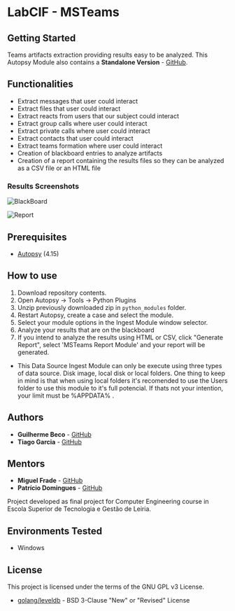 # LabCIF - MSTeams

## Getting Started

Teams artifacts extraction providing results easy to be analyzed. This Autopsy Module also contains a **Standalone Version** - [GitHub](https://github.com/GuilhermeBeco/ProjetoEI).
## Functionalities

* Extract messages that user could interact
* Extract files that user could interact
* Extract reacts from users that our subject could interact
* Extract group calls where user could interact
* Extract private calls where user could interact
* Extract contacts that user could interact
* Extract teams formation where user could interact
* Creation of blackboard entries to analyze artifacts
* Creation of a report containing the results files so they can be analyzed as a CSV file or an HTML file

### Results Screenshots

![BlackBoard](https://imgur.com/5r0yMOY)

![Report](https://imgur.com/rR7IUtJ)

## Prerequisites

* [Autopsy](https://www.autopsy.com/download/) (4.15)

## How to use
1. Download repository contents.
2. Open Autopsy -> Tools -> Python Plugins
3. Unzip previously downloaded zip in `python_modules` folder.
4. Restart Autopsy, create a case and select the module.
5. Select your module options in the Ingest Module window selector.
6. Analyze your results that are on the blackboard
6. If you intend to analyze the results using HTML or CSV, click "Generate Report", select 'MSTeams Report Module' and your report will be generated.

* This Data Source Ingest Module can only be execute using three types of data source. Disk image, local disk or local folders. One thing to keep in mind is that when using local folders it's recomended to use the Users folder to use this module to it's full potencial. If thats not your intention, your limit must be %APPDATA% .


## Authors

* **Guilherme Beco** - [GitHub](https://github.com/GuilhermeBeco)
* **Tiago Garcia** - [GitHub](https://github.com/tiagohgarcia)

## Mentors

* **Miguel Frade** - [GitHub](https://github.com/mfrade)
* **Patrício Domingues** - [GitHub](https://github.com/PatricioDomingues)

Project developed as final project for Computer Engineering course in Escola Superior de Tecnologia e Gestão de Leiria.

## Environments Tested

* Windows 

## License

This project is licensed under the terms of the GNU GPL v3 License.

* [golang/leveldb](https://github.com/golang/leveldb) - BSD 3-Clause "New" or "Revised" License
